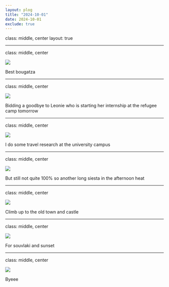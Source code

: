 ```yaml
---
layout: plog
title: "2024-10-01"
date: 2024-10-01
exclude: true
---
```


class: middle, center
layout: true

---

class: middle, center

<img class="plog-picture" src="{{ site.baseurl }}/img/plog/2024-10-01/01.jpg" />

Best bougatza

---

class: middle, center

<img class="plog-picture" src="{{ site.baseurl }}/img/plog/2024-10-01/02.jpg" />

Bidding a goodbye to Leonie who is starting her internship at the refugee camp tomorrow

---

class: middle, center

<img class="plog-picture" src="{{ site.baseurl }}/img/plog/2024-10-01/03.jpg" />

I do some travel research at the university campus

---

class: middle, center

<img class="plog-picture" src="{{ site.baseurl }}/img/plog/2024-10-01/04.jpg" />

But still not quite 100% so another long siesta in the afternoon heat

---

class: middle, center

<img class="plog-picture" src="{{ site.baseurl }}/img/plog/2024-10-01/05.jpg" />

Climb up to the old town and castle

---

class: middle, center

<img class="plog-picture" src="{{ site.baseurl }}/img/plog/2024-10-01/06.jpg" />

For souvlaki and sunset

---

class: middle, center

<img class="plog-picture" src="{{ site.baseurl }}/img/plog/2024-10-01/07.jpg" />

Byeee

